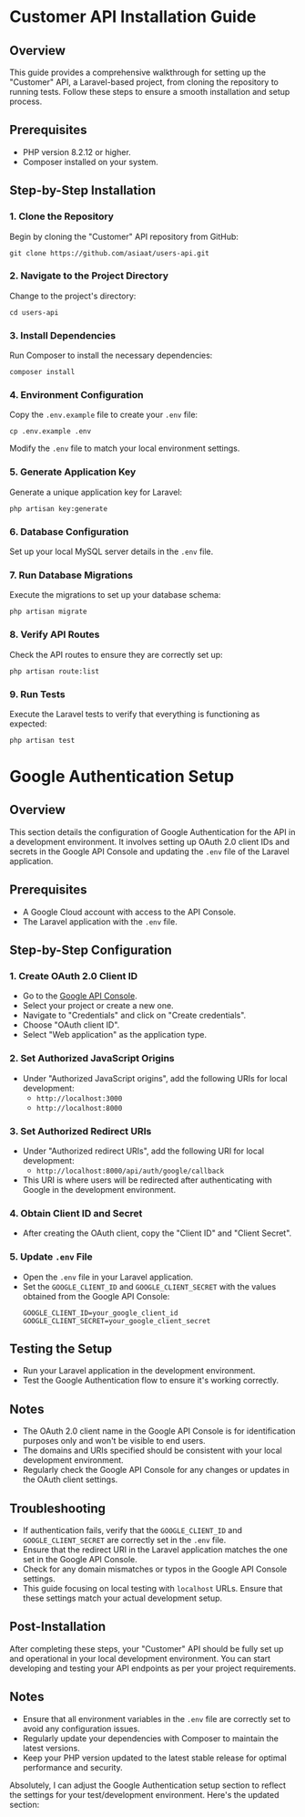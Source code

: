 
# Customer API Installation Guide

## Overview
This guide provides a comprehensive walkthrough for setting up the "Customer" API, a Laravel-based project, from cloning the repository to running tests. Follow these steps to ensure a smooth installation and setup process.

## Prerequisites
- PHP version 8.2.12 or higher.
- Composer installed on your system.

## Step-by-Step Installation

### 1. Clone the Repository
Begin by cloning the "Customer" API repository from GitHub:
```
git clone https://github.com/asiaat/users-api.git
```

### 2. Navigate to the Project Directory
Change to the project's directory:
```
cd users-api
```

### 3. Install Dependencies
Run Composer to install the necessary dependencies:
```
composer install
```

### 4. Environment Configuration
Copy the `.env.example` file to create your `.env` file:
```
cp .env.example .env
```
Modify the `.env` file to match your local environment settings.

### 5. Generate Application Key
Generate a unique application key for Laravel:
```
php artisan key:generate
```

### 6. Database Configuration
Set up your local MySQL server details in the `.env` file.

### 7. Run Database Migrations
Execute the migrations to set up your database schema:
```
php artisan migrate
```

### 8. Verify API Routes
Check the API routes to ensure they are correctly set up:
```
php artisan route:list
```

### 9. Run Tests
Execute the Laravel tests to verify that everything is functioning as expected:
```
php artisan test
```

# Google Authentication Setup 

## Overview
This section details the configuration of Google Authentication for the API in a development environment. It involves setting up OAuth 2.0 client IDs and secrets in the Google API Console and updating the `.env` file of the Laravel application.

## Prerequisites
- A Google Cloud account with access to the API Console.
- The Laravel application with the `.env` file.

## Step-by-Step Configuration

### 1. Create OAuth 2.0 Client ID
- Go to the [Google API Console](https://console.developers.google.com/).
- Select your project or create a new one.
- Navigate to "Credentials" and click on "Create credentials".
- Choose "OAuth client ID".
- Select "Web application" as the application type.

### 2. Set Authorized JavaScript Origins
- Under "Authorized JavaScript origins", add the following URIs for local development:
  - `http://localhost:3000`
  - `http://localhost:8000`

### 3. Set Authorized Redirect URIs
- Under "Authorized redirect URIs", add the following URI for local development:
  - `http://localhost:8000/api/auth/google/callback`
- This URI is where users will be redirected after authenticating with Google in the development environment.

### 4. Obtain Client ID and Secret
- After creating the OAuth client, copy the "Client ID" and "Client Secret".

### 5. Update `.env` File
- Open the `.env` file in your Laravel application.
- Set the `GOOGLE_CLIENT_ID` and `GOOGLE_CLIENT_SECRET` with the values obtained from the Google API Console:
  ```
  GOOGLE_CLIENT_ID=your_google_client_id
  GOOGLE_CLIENT_SECRET=your_google_client_secret
  ```

## Testing the Setup
- Run your Laravel application in the development environment.
- Test the Google Authentication flow to ensure it's working correctly.

## Notes
- The OAuth 2.0 client name in the Google API Console is for identification purposes only and won't be visible to end users.
- The domains and URIs specified should be consistent with your local development environment.
- Regularly check the Google API Console for any changes or updates in the OAuth client settings.

## Troubleshooting
- If authentication fails, verify that the `GOOGLE_CLIENT_ID` and `GOOGLE_CLIENT_SECRET` are correctly set in the `.env` file.
- Ensure that the redirect URI in the Laravel application matches the one set in the Google API Console.
- Check for any domain mismatches or typos in the Google API Console settings.
- This guide focusing on local testing with `localhost` URLs. Ensure that these settings match your actual development setup.


## Post-Installation
After completing these steps, your "Customer" API should be fully set up and operational in your local development environment. You can start developing and testing your API endpoints as per your project requirements.

## Notes
- Ensure that all environment variables in the `.env` file are correctly set to avoid any configuration issues.
- Regularly update your dependencies with Composer to maintain the latest versions.
- Keep your PHP version updated to the latest stable release for optimal performance and security.

Absolutely, I can adjust the Google Authentication setup section to reflect the settings for your test/development environment. Here's the updated section:


